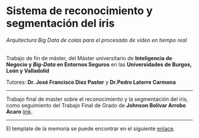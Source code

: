 # Sistema de reconocimiento y segmentación del iris

###### Arquitectura *Big Data* de colas para el procesado de vídeo en tiempo real
Trabajo de fin de máster, del Máster universitario de **Inteligencia de Negocio y *Big-Data* en Entornos Seguros** en las **Universidades de Burgos, León y Valladolid**

Tutores: **Dr. José Francisco Diez Pastor** y **Dr.Pedro Latorre Carmona**

---

Trabajo final de master sobre el reconocimiento y la segmentación del iris, como seguimiento del Trabajo Final de Grado de **Johnson Bolívar Arrobo Acaro** [link](https://github.com/jaa0124/iris_classifier).

---

El template de la memoria se puede encontrar en el siguiente [enlace](https://github.com/bbaruque/plantillaTFM_MUINBDES).
